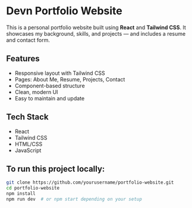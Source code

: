 # Devn Portfolio Website

This is a personal portfolio website built using **React** and **Tailwind CSS**. It showcases my background, skills, and projects — and includes a resume and contact form.


## Features

- Responsive layout with Tailwind CSS
- Pages: About Me, Resume, Projects, Contact
- Component-based structure
- Clean, modern UI
- Easy to maintain and update

## Tech Stack

- React
- Tailwind CSS
- HTML/CSS
- JavaScript



## To run this project locally:

```bash
git clone https://github.com/yourusername/portfolio-website.git
cd portfolio-website
npm install
npm run dev  # or npm start depending on your setup
